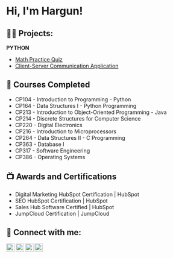 <h1>Hi, I'm Hargun! </h1>

<h2>👨‍💻 Projects:</h2>

<b>PYTHON</b>
- [Math Practice Quiz](https://github.com/hargunk09/Math-Problems-Quiz)
- [Client-Server Communication Application](https://github.com/hargunk09/Client-Server-Communication-Application)

<h2>📓 Courses Completed</h2>

- CP104 - Introduction to Programming - Python
- CP164 - Data Structures I - Python Programming
- CP213 - Introduction to Object-Oriented Programming - Java
- CP214 - Discrete Structures for Computer Science
- CP220 - Digital Electronics
- CP216 - Introduction to Microprocessors
- CP264 - Data Structures II - C Programming
- CP363 - Database I
- CP317 - Software Engineering
- CP386 - Operating Systems

<h2>📺 Awards and Certifications</h2>

- Digital Marketing HubSpot Certification | HubSpot
- SEO HubSpot Certification | HubSpot
- Sales Hub Software Certified | HubSpot
- JumpCloud Certification | JumpCloud

<h2> 🤳 Connect with me:</h2>

[<img align="left" alt="JoshMadakor | YouTube" width="22px" src="https://cdn.jsdelivr.net/npm/simple-icons@v3/icons/youtube.svg" />][youtube]
[<img align="left" alt="JoshMadakor | Twitter" width="22px" src="https://cdn.jsdelivr.net/npm/simple-icons@v3/icons/twitter.svg" />][twitter]
[<img align="left" alt="JoshMadakor | LinkedIn" width="22px" src="https://cdn.jsdelivr.net/npm/simple-icons@v3/icons/linkedin.svg" />][linkedin]
[<img align="left" alt="JoshMadakor | Instagram" width="22px" src="https://cdn.jsdelivr.net/npm/simple-icons@v3/icons/instagram.svg" />][instagram]

[twitter]: https://twitter.com/joshmadakor
[youtube]: https://www.youtube.com/c/joshmadakor
[instagram]: https://www.instagram.com/joshmadakor/
[linkedin]: http://www.linkedin.com/in/hargunk09

<!--
**joshmadakor1/joshmadakor1** is a ✨ _special_ ✨ repository because its `README.md` (this file) appears on your GitHub profile.

Here are some ideas to get you started:

- 🔭 I’m currently working on ...
- 🌱 I’m currently learning ...
- 👯 I’m looking to collaborate on ...
- 🤔 I’m looking for help with ...
- 💬 Ask me about ...
- 📫 How to reach me: ...
- 😄 Pronouns: ...
- ⚡ Fun fact: ...
-->
